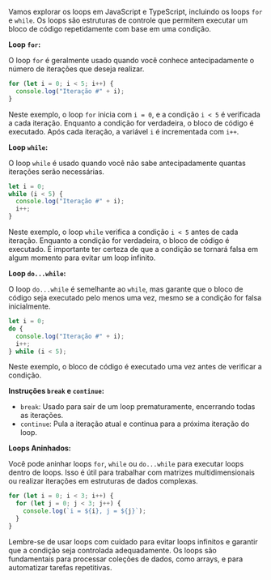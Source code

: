 Vamos explorar os loops em JavaScript e TypeScript, incluindo os loops `for` e `while`. Os loops são estruturas de controle que permitem executar um bloco de código repetidamente com base em uma condição.

**Loop `for`:**

O loop `for` é geralmente usado quando você conhece antecipadamente o número de iterações que deseja realizar.

```javascript
for (let i = 0; i < 5; i++) {
  console.log("Iteração #" + i);
}
```

Neste exemplo, o loop `for` inicia com `i = 0`, e a condição `i < 5` é verificada a cada iteração. Enquanto a condição for verdadeira, o bloco de código é executado. Após cada iteração, a variável `i` é incrementada com `i++`.

**Loop `while`:**

O loop `while` é usado quando você não sabe antecipadamente quantas iterações serão necessárias.

```javascript
let i = 0;
while (i < 5) {
  console.log("Iteração #" + i);
  i++;
}
```

Neste exemplo, o loop `while` verifica a condição `i < 5` antes de cada iteração. Enquanto a condição for verdadeira, o bloco de código é executado. É importante ter certeza de que a condição se tornará falsa em algum momento para evitar um loop infinito.

**Loop `do...while`:**

O loop `do...while` é semelhante ao `while`, mas garante que o bloco de código seja executado pelo menos uma vez, mesmo se a condição for falsa inicialmente.

```javascript
let i = 0;
do {
  console.log("Iteração #" + i);
  i++;
} while (i < 5);
```

Neste exemplo, o bloco de código é executado uma vez antes de verificar a condição.

**Instruções `break` e `continue`:**

- `break`: Usado para sair de um loop prematuramente, encerrando todas as iterações.
- `continue`: Pula a iteração atual e continua para a próxima iteração do loop.

**Loops Aninhados:**

Você pode aninhar loops `for`, `while` ou `do...while` para executar loops dentro de loops. Isso é útil para trabalhar com matrizes multidimensionais ou realizar iterações em estruturas de dados complexas.

```javascript
for (let i = 0; i < 3; i++) {
  for (let j = 0; j < 3; j++) {
    console.log(`i = ${i}, j = ${j}`);
  }
}
```

Lembre-se de usar loops com cuidado para evitar loops infinitos e garantir que a condição seja controlada adequadamente. Os loops são fundamentais para processar coleções de dados, como arrays, e para automatizar tarefas repetitivas.